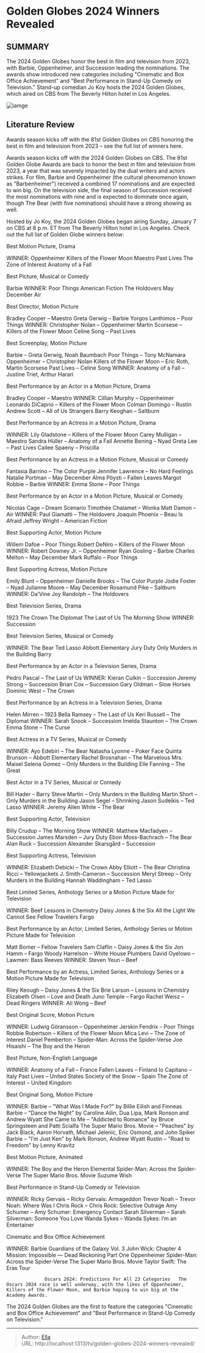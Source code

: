 # Golden Globes 2024 Winners Revealed


## SUMMARY 



  The 2024 Golden Globes honor the best in film and television from 2023, with Barbie, Oppenheimer, and Succession leading the nominations.   The awards show introduced new categories including &#34;Cinematic and Box Office Achievement&#34; and &#34;Best Performance in Stand-Up Comedy on Television.&#34;   Stand-up comedian Jo Koy hosts the 2024 Golden Globes, which aired on CBS from The Beverly Hilton hotel in Los Angeles.  

![iamge](https://static1.srcdn.com/wordpress/wp-content/uploads/2024/01/untitled-10.jpg)

## Literature Review
Awards season kicks off with the 81st Golden Globes on CBS honoring the best in film and television from 2023 – see the full list of winners here.




Awards season kicks off with the 2024 Golden Globes on CBS. The 81st Golden Globe Awards are back to honor the best in film and television from 2023, a year that was severely impacted by the dual writers and actors strikes. For film, Barbie and Oppenheimer (the cultural phenomenon known as &#34;Barbenheimer&#34;) received a combined 17 nominations and are expected to win big. On the television side, the final season of Succession received the most nominations with nine and is expected to dominate once again, though The Bear (with five nominations) should have a strong showing as well.




Hosted by Jo Koy, the 2024 Golden Globes began airing Sunday, January 7 on CBS at 8 p.m. ET from The Beverly Hilton hotel in Los Angeles. Check out the full list of Golden Globe winners below:

Best Motion Picture, Drama

          

  WINNER: Oppenheimer   Killers of the Flower Moon   Maestro   Past Lives   The Zone of Interest   Anatomy of a Fall  

Best Picture, Musical or Comedy

          

  Barbie   WINNER: Poor Things   American Fiction   The Holdovers   May December   Air  

Best Director, Motion Picture

          




  Bradley Cooper – Maestro   Greta Gerwig – Barbie   Yorgos Lanthimos – Poor Things   WINNER: Christopher Nolan – Oppenheimer   Martin Scorsese – Killers of the Flower Moon   Celine Song – Past Lives  

Best Screenplay, Motion Picture

          

  Barbie – Greta Gerwig, Noah Baumbach   Poor Things – Tony McNamara   Oppenheimer – Christopher Nolan   Killers of the Flower Moon – Eric Roth, Martin Scorsese   Past Lives – Celine Song   WINNER: Anatomy of a Fall – Justine Triet, Arthur Harari  

Best Performance by an Actor in a Motion Picture, Drama

          




  Bradley Cooper – Maestro   WINNER: Cillian Murphy – Oppenheimer   Leonardo DiCaprio – Killers of the Flower Moon   Colman Domingo – Rustin   Andrew Scott – All of Us Strangers   Barry Keoghan – Saltburn  

Best Performance by an Actress in a Motion Picture, Drama

          

  WINNER: Lily Gladstone – Killers of the Flower Moon   Carey Mulligan – Maestro   Sandra Hüller – Anatomy of a Fall   Annette Bening – Nyad   Greta Lee – Past Lives   Cailee Spaeny – Priscilla  

Best Performance by an Actress in a Motion Picture, Musical or Comedy

          




  Fantasia Barrino – The Color Purple   Jennifer Lawrence – No Hard Feelings   Natalie Portman – May December   Alma Pöysti – Fallen Leaves   Margot Robbie – Barbie   WINNER: Emma Stone – Poor Things  

Best Performance by an Actor in a Motion Picture, Musical or Comedy

          

  Nicolas Cage – Dream Scenario   Timothée Chalamet – Wonka   Matt Damon – Air   WINNER: Paul Giamatti – The Holdovers   Joaquin Phoenix – Beau Is Afraid   Jeffrey Wright – American Fiction  

Best Supporting Actor, Motion Picture

          




  Willem Dafoe – Poor Things   Robert DeNiro – Killers of the Flower Moon   WINNER: Robert Downey Jr. – Oppenheimer   Ryan Gosling – Barbie   Charles Melton – May December   Mark Ruffalo – Poor Things  

Best Supporting Actress, Motion Picture

          

  Emily Blunt – Oppenheimer   Danielle Brooks – The Color Purple   Jodie Foster – Nyad   Julianne Moore – May December   Rosamund Pike – Saltburn   WINNER: Da’Vine Joy Randolph – The Holdovers  

Best Television Series, Drama

          




  1923   The Crown   The Diplomat   The Last of Us   The Morning Show   WINNER: Succession  

Best Television Series, Musical or Comedy

          

  WINNER: The Bear   Ted Lasso   Abbott Elementary   Jury Duty   Only Murders in the Building   Barry  

Best Performance by an Actor in a Television Series, Drama

          

  Pedro Pascal – The Last of Us   WINNER: Kieran Culkin – Succession   Jeremy Strong – Succession   Brian Cox – Succession   Gary Oldman – Slow Horses   Dominic West – The Crown  

Best Performance by an Actress in a Television Series, Drama




          

  Helen Mirren – 1923   Bella Ramsey – The Last of Us   Keri Russell – The Diplomat   WINNER: Sarah Snook – Succession   Imelda Staunton – The Crown   Emma Stone – The Curse  

Best Actress in a TV Series, Musical or Comedy

          

  WINNER: Ayo Edebiri – The Bear   Natasha Lyonne – Poker Face   Quinta Brunson – Abbott Elementary   Rachel Brosnahan – The Marvelous Mrs. Maisel   Selena Gomez – Only Murders in the Building   Elle Fanning – The Great  

Best Actor in a TV Series, Musical or Comedy




          

  Bill Hader – Barry   Steve Martin – Only Murders in the Building   Martin Short – Only Murders in the Building   Jason Segel – Shrinking   Jason Sudeikis – Ted Lasso   WINNER: Jeremy Allen White – The Bear  

Best Supporting Actor, Television

          

  Billy Crudup – The Morning Show   WINNER: Matthew Macfadyen – Succession   James Marsden – Jury Duty   Ebon Moss-Bachrach – The Bear   Alan Ruck – Succession   Alexander Skarsgård – Succession  

Best Supporting Actress, Television




          

  WINNER: Elizabeth Debicki – The Crown   Abby Elliott – The Bear   Christina Ricci – Yellowjackets   J. Smith-Cameron – Succession   Meryl Streep – Only Murders in the Building   Hannah Waddingham – Ted Lasso  

Best Limited Series, Anthology Series or a Motion Picture Made for Television

          

  WINNER: Beef   Lessons in Chemistry   Daisy Jones &amp; the Six   All the Light We Cannot See   Fellow Travelers   Fargo  

Best Performance by an Actor, Limited Series, Anthology Series or Motion Picture Made for Television




          

  Matt Bomer – Fellow Travelers   Sam Claflin – Daisy Jones &amp; the Six   Jon Hamm – Fargo   Woody Harrelson – White House Plumbers   David Oyelowo – Lawmen: Bass Reeves   WINNER: Steven Yeun – Beef  

Best Performance by an Actress, Limited Series, Anthology Series or a Motion Picture Made for Television

          

  Riley Keough – Daisy Jones &amp; the Six   Brie Larson – Lessons in Chemistry   Elizabeth Olsen – Love and Death   Juno Temple – Fargo   Rachel Weisz – Dead Ringers   WINNER: Ali Wong – Beef  




Best Original Score, Motion Picture

          

  WINNER: Ludwig Göransson – Oppenheimer   Jerskin Fendrix – Poor Things   Robbie Robertson – Killers of the Flower Moon   Mica Levi – The Zone of Interest   Daniel Pemberton – Spider-Man: Across the Spider-Verse   Joe Hisaishi – The Boy and the Heron  

Best Picture, Non-English Language

          

  WINNER: Anatomy of a Fall – France   Fallen Leaves – Finland   Io Capitano – Italy   Past Lives – United States   Society of the Snow – Spain   The Zone of Interest – United Kingdom  




Best Original Song, Motion Picture

          

  WINNER: Barbie – &#34;What Was I Made For?&#34; by Billie Eilish and Finneas   Barbie – &#34;Dance the Night&#34; by Caroline Ailin, Dua Lipa, Mark Ronson and Andrew Wyatt   She Came to Me – &#34;Addicted to Romance&#34; by Bruce Springsteen and Patti Scialfa   The Super Mario Bros. Movie – &#34;Peaches&#34; by Jack Black, Aaron Horvath, Michael Jelenic, Eric Osmond, and John Spiker   Barbie – &#34;I’m Just Ken&#34; by Mark Ronson, Andrew Wyatt   Rustin – &#34;Road to Freedom&#34; by Lenny Kravitz  

Best Motion Picture, Animated

          




  WINNER: The Boy and the Heron   Elemental   Spider-Man: Across the Spider-Verse   The Super Mario Bros. Movie   Suzume   Wish  

Best Performance in Stand-Up Comedy or Television

          

  WINNER: Ricky Gervais – Ricky Gervais: Armageddon   Trevor Noah – Trevor Noah: Where Was I   Chris Rock – Chris Rock: Selective Outrage   Amy Schumer – Amy Schumer: Emergency Contact   Sarah Silverman – Sarah Silverman: Someone You Love   Wanda Sykes – Wanda Sykes: I’m an Entertainer  

Cinematic and Box Office Achievement

          




  WINNER: Barbie   Guardians of the Galaxy Vol. 3   John Wick: Chapter 4   Mission: Impossible — Dead Reckoning Part One   Oppenheimer   Spider-Man: Across the Spider-Verse   The Super Mario Bros. Movie   Taylor Swift: The Eras Tour  

                  Oscars 2024: Predictions For All 23 Categories   The Oscars 2024 race is well underway, with the likes of Oppenheimer, Killers of the Flower Moon, and Barbie hoping to win big at the Academy Awards.    



The 2024 Golden Globes are the first to feature the categories &#34;Cinematic and Box Office Achievement&#34; and &#34;Best Performance in Stand-Up Comedy on Television.&#34;






---

> Author: [Ella](https://instagram.hk.cn/)  
> URL: http://localhost:1313/tv/golden-globes-2024-winners-revealed/  

